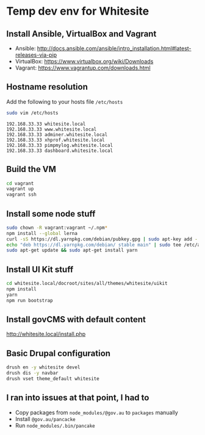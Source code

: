 # Temp dev env for Whitesite

## Install Ansible, VirtualBox and Vagrant

- Ansible: http://docs.ansible.com/ansible/intro_installation.html#latest-releases-via-pip
- VirtualBox: https://www.virtualbox.org/wiki/Downloads
- Vagrant: https://www.vagrantup.com/downloads.html

## Hostname resolution

Add the following to your hosts file `/etc/hosts`

```bash
sudo vim /etc/hosts
```

```
192.168.33.33 whitesite.local
192.168.33.33 www.whitesite.local
192.168.33.33 adminer.whitesite.local
192.168.33.33 xhprof.whitesite.local
192.168.33.33 pimpmylog.whitesite.local
192.168.33.33 dashboard.whitesite.local
```

## Build the VM

```bash
cd vagrant
vagrant up
vagrant ssh
```

## Install some node stuff

```bash
sudo chown -R vagrant:vagrant ~/.npm*
npm install --global lerna
curl -sS https://dl.yarnpkg.com/debian/pubkey.gpg | sudo apt-key add -
echo "deb https://dl.yarnpkg.com/debian/ stable main" | sudo tee /etc/apt/sources.list.d/yarn.list
sudo apt-get update && sudo apt-get install yarn
```

## Install UI Kit stuff

```bash
cd whitesite.local/docroot/sites/all/themes/whitesite/uikit
npm install
yarn
npm run bootstrap
```
## Install govCMS with default content

http://whitesite.local/install.php

## Basic Drupal configuration

```bash
drush en -y whitesite devel
drush dis -y navbar
drush vset theme_default whitesite
```

## I ran into issues at that point, I had to

- Copy packages from `node_modules/@gov.au` to `packages` manually
- Install `@gov.au/pancacke`
- Run `node_modules/.bin/pancake`